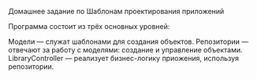 Домашнее задание по Шаблонам проектирования приложений

Программа состоит из трёх основных уровней:

Модели — служат шаблонами для создания объектов.
Репозитории — отвечают за работу с моделями: создание и управление объектами.
LibraryController — реализует бизнес-логику приожения, используя репозитории.
